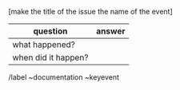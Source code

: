 [make the title of the issue the name of the event]

|question|answer|
|-|-|
|what happened?||
|when did it happen?||

/label ~documentation ~keyevent